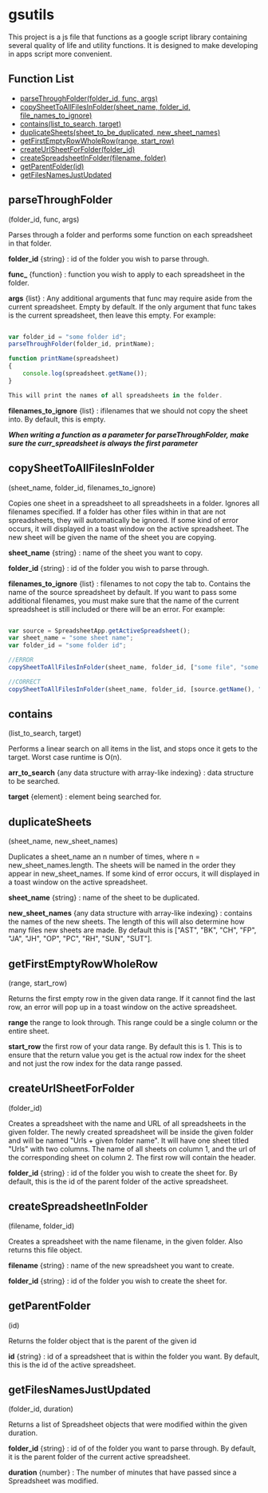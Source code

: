 # gsutils
This project is a js file that functions as a google script library containing several quality of life and utility functions.
It is designed to make developing in apps script more convenient.

## Function List
- [parseThroughFolder(folder_id, func, args)](#parseThroughFolder)
- [copySheetToAllFilesInFolder(sheet_name, folder_id, file_names_to_ignore)](#copySheetToAllFilesInFolder)
- [contains(list_to_search, target)](#contains)
- [duplicateSheets(sheet_to_be_duplicated, new_sheet_names)](#duplicateSheets)
- [getFirstEmptyRowWholeRow(range, start_row)](#getFirstEmptyRowWholeRow)
- [createUrlSheetForFolder(folder_id)](#createUrlSheetForFolder)
- [createSpreadsheetInFolder(filename, folder)](#createSpreadsheetInFolder)
- [getParentFolder(id)](#getParentFolder)
- [getFilesNamesJustUpdated](#getFilesNamesJustUpdated)

## parseThroughFolder
(folder_id, func, args)

Parses through a folder and performs some function on each spreadsheet in that folder.

**folder_id** {string} : id of the folder you wish to parse through.

**func_** {function} : function you wish to apply to each spreadsheet in the folder. 

**args** {list} : Any additional arguments that func may require aside from the current spreadsheet.
Empty by default. If the only argument that func takes is the current spreadsheet, then leave this empty. For example:

```javascript

var folder_id = "some folder id";
parseThroughFolder(folder_id, printName);

function printName(spreadsheet)
{
    console.log(spreadsheet.getName());
}

This will print the names of all spreadsheets in the folder.

```
**filenames_to_ignore** {list} :  ifilenames that we should not copy the sheet into. 
By default, this is empty.

**_When writing a function as a parameter for parseThroughFolder, make sure the curr_spreadsheet is always the first parameter_**

## copySheetToAllFilesInFolder
(sheet_name, folder_id, filenames_to_ignore)

Copies one sheet in a spreadsheet to all spreadsheets in a folder. Ignores all filenames specified. If a folder has other files within in that are not spreadsheets, they will automatically be ignored. If some kind of error occurs, it will displayed in a toast window on the active spreadsheet. The new sheet will be given the name of the sheet you are copying.

**sheet_name** {string} : name of the sheet you want to copy.

**folder_id** {string} : id of the folder you wish to parse through.

**filenames_to_ignore** {list} : filenames to not copy the tab to. Contains the name of the source spreadsheet by default. If you want to pass some additional filenames, you must make sure that the name of the current spreadsheet is still included or there will be an error. For example: 

``` javascript

var source = SpreadsheetApp.getActiveSpreadsheet();
var sheet_name = "some sheet name";
var folder_id = "some folder id";

//ERROR
copySheetToAllFilesInFolder(sheet_name, folder_id, ["some file", "some other file"]);

//CORRECT
copySheetToAllFilesInFolder(sheet_name, folder_id, [source.getName(), "some file", "some other file"]);

```

## contains
(list_to_search, target)

Performs a linear search on all items in the list, and stops once it gets to the target. Worst case runtime is O(n).

**arr_to_search** {any data structure with array-like indexing} : data structure to be searched.

**target** {element} : element being searched for.

## duplicateSheets
(sheet_name, new_sheet_names)

Duplicates a sheet_name an n number of times, where n = new_sheet_names.length. The sheets will be named in the order they appear in new_sheet_names. If some kind of error occurs, it will displayed in a toast window on the active spreadsheet. 

**sheet_name** {string} : name of the sheet to be duplicated.

**new_sheet_names** {any data structure with array-like indexing} : contains the names of the new sheets. The length of this will also determine how many files new sheets are made. By default this is ["AST", "BK", "CH", "FP", "JA", "JH", "OP", "PC", "RH", "SUN", "SUT"].

## getFirstEmptyRowWholeRow
(range, start_row)

Returns the first empty row in the given data range. If it cannot find the last row, an error will pop up in a toast window on the active spreadsheet. 

**range** the range to look through. This range could be a single column or the entire sheet.

**start_row** the first row of your data range. By default this is 1. This is to ensure that the return value you get is the actual row index for the sheet and not just the row index for the data range passed.

## createUrlSheetForFolder
(folder_id)

Creates a spreadsheet with the name and URL of all spreadsheets in the given folder. The newly created spreadsheet will be inside the given folder and will be named "Urls + given folder name". It will have one sheet titled "Urls" with two columns. The name of all sheets on column 1, and the url of the corresponding sheet on column 2. The first row will contain the header.

**folder_id** {string} : id of the folder you wish to create the sheet for.
By default, this is the id of the parent folder of the active spreadsheet.

## createSpreadsheetInFolder
(filename, folder_id)

Creates a spreadsheet with the name filename, in the given folder. Also returns this file object.

**filename** {string} : name of the new spreadsheet you want to create.

**folder_id** {string} : id of the folder you wish to create the sheet for.

## getParentFolder
(id)

Returns the folder object that is the parent of the given id

**id** {string} : id of a spreadsheet that is within the folder you want. By default, this is the id of the active spreadsheet.

## getFilesNamesJustUpdated
(folder_id, duration)

Returns a list of Spreadsheet objects that were modified within the given duration.

**folder_id** {string} : id of of the folder you want to parse through. By default, it is the parent folder of the current active spreadsheet.

**duration** {number} : The number of minutes that have passed since a Spreadsheet was modified.